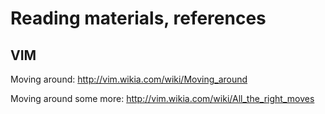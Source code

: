 # Reading materials, references
## VIM
Moving around: http://vim.wikia.com/wiki/Moving_around

Moving around some more: http://vim.wikia.com/wiki/All_the_right_moves
